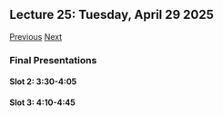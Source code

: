 ## Lecture 25: Tuesday, April 29 2025

[Previous](/lectures/L24.md) [Next](/lectures/L26.md)

### Final Presentations

#### Slot 2: 3:30-4:05

#### Slot 3: 4:10-4:45
